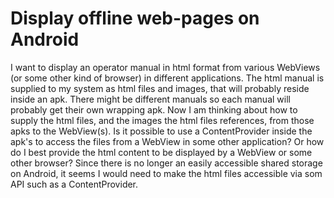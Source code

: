 
# Display offline web-pages on Android

I want to display an operator manual in html format from various WebViews (or some other kind of browser) in different applications. The html manual is supplied to my system as html files and images, that will probably reside inside an apk. There might be different manuals so each manual will probably get their own wrapping apk.
Now I am thinking about how to supply the html files, and the images the html files references, from those apks to the WebView(s). Is it possible to use a ContentProvider inside the apk's to access the files from a WebView in some other application? Or how do I best provide the html content to be displayed by a WebView or some other browser?
Since there is no longer an easily accessible shared storage on Android, it seems I would need to make the html files accessible via som API such as a ContentProvider.

        